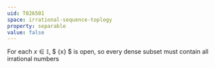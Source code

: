 ```yaml
---
uid: T026501
space: irrational-sequence-toplogy
property: separable
value: false
---
```

For each $x \in \mathbb{I},$  $ \{x\} $ is open, so every dense subset must contain all irrational numbers

